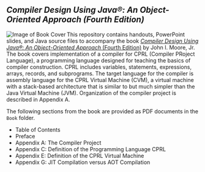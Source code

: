 ## *Compiler Design Using Java&reg;: An Object-Oriented Approach (Fourth Edition)*

<img align="left" src="https://image-hub-cloud.lightningsource.com/2011-04-01/Images/front_cover/x200/sku/1734139137.jpg?viewkey=a8222fcf395ef64776fd86979c03044409b85cd9e416ad3e69974a51cfdace4c" alt="Image of Book Cover">

This repository contains handouts, PowerPoint slides, and Java source files to accompany the book
[*Compiler Design Using Java&reg;: An Object-Oriented Approach* (Fourth Edition)](https://shop.ingramspark.com/b/084?fCF6byedMYiVeq7pkgBXIolmwhBXHWSPGiQjiC3O1Ta)
by John I. Moore, Jr.  The book covers implementation of a compiler for CPRL (Compiler PRoject Language),
a programming language designed for teaching the basics of compiler construction.  CPRL includes
variables, statements, expressions, arrays, records, and subprograms.  The target language for the
compiler is assembly language for the CPRL Virtual Machine (CVM), a virtual machine with a stack-based
architecture that is similar to but much simpler than the Java Virtual Machine (JVM).  Organization of
the compiler project is described in Appendix A.

The following sections from the book are provided as PDF documents in the `Book` folder.
* Table of Contents
* Preface
* Appendix A: The Compiler Project
* Appendix C: Definition of the Programming Language CPRL
* Appendix E: Definition of the CPRL Virtual Machine
* Appendix G: JIT Compilation versus AOT Compilation
